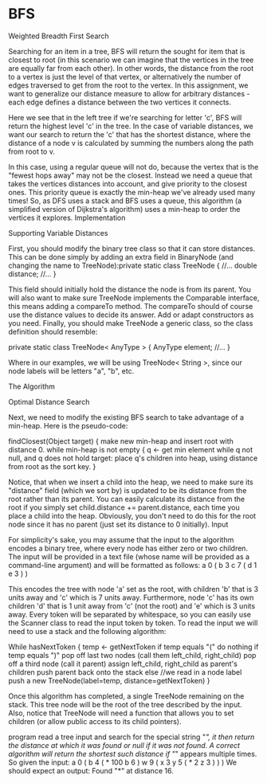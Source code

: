 # BFS
Weighted Breadth First Search

Searching for an item in a tree, BFS will return the sought for item that is closest to root (in this scenario we can imagine that the vertices in the tree are equally far
from each other). In other words, the distance from the root to a vertex is just the level of that
vertex, or alternatively the number of edges traversed to get from the root to the vertex. In this
assignment, we want to generalize our distance measure to allow for arbitrary distances - each
edge defines a distance between the two vertices it connects.

Here we see that in the left tree if we're searching for letter 'c', BFS will return the highest level
'c' in the tree. In the case of variable distances, we want our search to return the 'c' that has the
shortest distance, where the distance of a node v is calculated by summing the numbers along
the path from root to v.

In this case, using a regular queue will not do, because the vertex that is the "fewest hops away"
may not be the closest. Instead we need a queue that takes the vertices distances into account,
and give priority to the closest ones. This priority queue is exactly the min-heap we've already
used many times! So, as DFS uses a stack and BFS uses a queue, this algorithm (a simplified
version of Dijkstra's algorithm) uses a min-heap to order the vertices it explores.
Implementation

Supporting Variable Distances

First, you should modify the binary tree class so that it can store distances. This can be done
simply by adding an extra field in BinaryNode (and changing the name to TreeNode):private static class TreeNode {
//...
double distance;
//...
}

This field should initially hold the distance the node is from its parent. You will also want to make
sure TreeNode implements the Comparable interface, this means adding a compareTo method.
The compareTo should of course use the distance values to decide its answer. Add or adapt
constructors as you need. Finally, you should make TreeNode a generic class, so the class
definition should resemble:

private static class TreeNode< AnyType > {
AnyType element;
//...
}

Where in our examples, we will be using TreeNode< String >, since our node labels will be
letters "a", "b", etc.

The Algorithm

Optimal Distance Search

Next, we need to modify the existing BFS search to take advantage of a min-heap. Here is the
pseudo-code:

findClosest(Object target) {
make new min-heap and insert root with distance 0.
while min-heap is not empty {
q <- get min element
while q not null, and q does not hold target:
place q's children into heap, using distance from root​ as the sort key.
}

Notice, that when we insert a child into the heap, we need to make sure its "distance" field
(which we sort by) is updated to be its distance from the root rather than its parent. You can
easily calculate its distance from the root if you simply set child.distance += parent.distance,
each time you place a child into the heap. Obviously, you don't need to do this for the root node
since it has no parent (just set its distance to 0 initially).
Input

For simplicity's sake, you may assume that the input to the algorithm encodes a binary tree,
where every node has either zero or two children. The input will be provided in a text file (whose
name will be provided as a command-line argument) and will be formatted as follows:
a 0 ( b 3 c 7 ( d 1 e 3 ) )

This encodes the tree with node 'a' set as the root, with children 'b' that is 3 units away and 'c'
which is 7 units away. Furthermore, node 'c' has its own children 'd' that is 1 unit away from 'c'
(not the root) and 'e' which is 3 units away. Every token will be separated by whitespace, so you
can easily use the Scanner class to read the input token by token.
To read the input we will need to use a stack and the following algorithm:

While hasNextToken {
temp <- getNextToken
if temp equals "("
do nothing
if temp equals ")"
pop off last two nodes (call them left_child, right_child)
pop off a third node (call it parent)
assign left_child, right_child as parent's children
push parent back onto the stack
else //we read in a node label
push a new TreeNode(label=temp, distance=getNextToken)
}

Once this algorithm has completed,  a single TreeNode remaining on the stack. This tree node will be the root of the tree described by the input. Also, notice that TreeNode will need a function that allows you to set children (or allow public access to its child pointers).

program read a tree input and search for the special string "*", it then return
the distance at which it was found or null if it was not found. A correct algorithm will return the
shortest such distance if "*" appears multiple times. So given the input:
a 0 ( b 4 ( * 100 b 6 ) w 9 ( x 3 y 5 ( * 2 z 3 ) ) )
We should expect an output:
Found "*" at distance 16.
